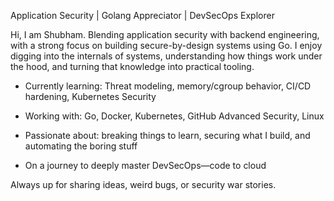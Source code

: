  Application Security |  Golang Appreciator |  DevSecOps Explorer

Hi, I am Shubham. Blending application security with backend engineering, with a strong focus on building secure-by-design systems using Go. I enjoy digging into the internals of systems, understanding how things work under the hood, and turning that knowledge into practical tooling.

- Currently learning: Threat modeling,  memory/cgroup behavior, CI/CD hardening, Kubernetes Security

- Working with: Go, Docker, Kubernetes, GitHub Advanced Security, Linux

- Passionate about: breaking things to learn, securing what I build, and automating the boring stuff

- On a journey to deeply master DevSecOps—code to cloud

Always up for sharing ideas, weird bugs, or security war stories.

